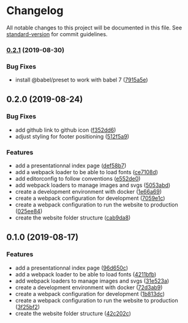 # Changelog

All notable changes to this project will be documented in this file. See [standard-version](https://github.com/conventional-changelog/standard-version) for commit guidelines.

### [0.2.1](https://github.com/antoine-amara/staticpack/compare/v0.2.0...v0.2.1) (2019-08-30)


### Bug Fixes

* install @babel/preset to work with babel 7 ([7915a5e](https://github.com/antoine-amara/staticpack/commit/7915a5e))

## 0.2.0 (2019-08-24)


### Bug Fixes

* add github link to github icon ([f352dd6](https://github.com/antoine-amara/staticpack/commit/f352dd6))
* adjust styling for footer positioning ([512f5a9](https://github.com/antoine-amara/staticpack/commit/512f5a9))


### Features

* add a presentationnal index page ([def58b7](https://github.com/antoine-amara/staticpack/commit/def58b7))
* add a webpack loader to be able to load fonts ([ce7108d](https://github.com/antoine-amara/staticpack/commit/ce7108d))
* add editorconfig to follow conventions ([e552de0](https://github.com/antoine-amara/staticpack/commit/e552de0))
* add webpack loaders to manage images and svgs ([5053abd](https://github.com/antoine-amara/staticpack/commit/5053abd))
* create a development environment with docker ([1e66a69](https://github.com/antoine-amara/staticpack/commit/1e66a69))
* create a webpack configuration for development ([7059e1c](https://github.com/antoine-amara/staticpack/commit/7059e1c))
* create a webpack configuration to run the website to production ([025ee84](https://github.com/antoine-amara/staticpack/commit/025ee84))
* create the website folder structure ([cab9da8](https://github.com/antoine-amara/staticpack/commit/cab9da8))

## 0.1.0 (2019-08-17)


### Features

* add a presentationnal index page ([96d650c](https://github.com/antoine-amara/staticpack/commit/96d650c))
* add a webpack loader to be able to load fonts ([4211bfb](https://github.com/antoine-amara/staticpack/commit/4211bfb))
* add webpack loaders to manage images and svgs ([31e523a](https://github.com/antoine-amara/staticpack/commit/31e523a))
* create a development environment with docker ([72d3ab9](https://github.com/antoine-amara/staticpack/commit/72d3ab9))
* create a webpack configuration for development ([1b813dc](https://github.com/antoine-amara/staticpack/commit/1b813dc))
* create a webpack configuration to run the website to production ([3f25bf2](https://github.com/antoine-amara/staticpack/commit/3f25bf2))
* create the website folder structure ([42c202c](https://github.com/antoine-amara/staticpack/commit/42c202c))
